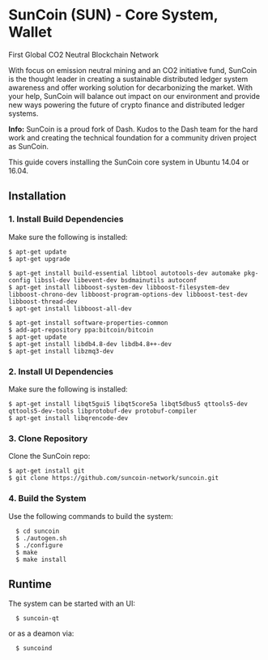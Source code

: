 # SunCoin (SUN) - Core System, Wallet

First Global CO2 Neutral Blockchain Network

With focus on emission neutral mining and an CO2 initiative fund, SunCoin is the thought leader in creating a sustainable distributed ledger system awareness and offer working solution for decarbonizing the market. With your help, SunCoin will balance out impact on our environment and provide new ways powering the future of crypto finance and distributed ledger systems.

**Info:** SunCoin is a proud fork of Dash. Kudos to the Dash team for the hard work and creating the technical foundation for a community driven project as SunCoin.

This guide covers installing the SunCoin core system in Ubuntu 14.04 or 16.04.

## Installation

### 1. Install Build Dependencies

Make sure the following is installed:

    $ apt-get update
    $ apt-get upgrade

    $ apt-get install build-essential libtool autotools-dev automake pkg-config libssl-dev libevent-dev bsdmainutils autoconf
    $ apt-get install libboost-system-dev libboost-filesystem-dev libboost-chrono-dev libboost-program-options-dev libboost-test-dev libboost-thread-dev
    $ apt-get install libboost-all-dev

    $ apt-get install software-properties-common
    $ add-apt-repository ppa:bitcoin/bitcoin
    $ apt-get update
    $ apt-get install libdb4.8-dev libdb4.8++-dev
    $ apt-get install libzmq3-dev

### 2. Install UI Dependencies

Make sure the following is installed:

    $ apt-get install libqt5gui5 libqt5core5a libqt5dbus5 qttools5-dev qttools5-dev-tools libprotobuf-dev protobuf-compiler
    $ apt-get install libqrencode-dev

### 3. Clone Repository

Clone the SunCoin repo:

    $ apt-get install git
    $ git clone https://github.com/suncoin-network/suncoin.git

### 4. Build the System

Use the following commands to build the system:

      $ cd suncoin
      $ ./autogen.sh
      $ ./configure
      $ make
      $ make install

## Runtime

The system can be started with an UI:

      $ suncoin-qt
  
or as a deamon via:

      $ suncoind
